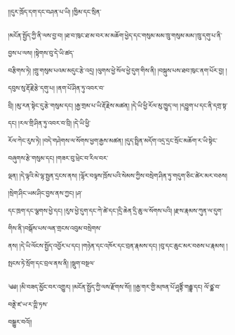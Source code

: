 ﻿  
།།དུར་ཁྲོད་དག་དང་བཤན་པ་ཡི། །ཁྱིམ་དང་སྲིན་  
  
།མངོན་སྤྱོད་ཀྱི་ནི་ལས་བྱ་བ། །ཐ་བ་ཁུང་ཐ་མ་བར་མ་མཆོག་ཕྱེད་དང་གསུམ་མམ་ཁྲུ་གསུམ་མམ་།ཁྲུ་དགུ་པ་ནི་བྱས་པ་ལས། །སྟེགས་བུ་དེ་ཡི་ཚད་  
བརྩིགས་ཏེ། །གྲུ་གསུམ་པའམ་མདུང་རྩེ་འདྲ། །ལུགས་ཕྱེ་སོལ་ཕྱེ་དུག་གིས་ནི། །བསྐུས་པས་ཐབ་ཁུང་ནག་པོར་བྱ། །དབུས་སུ་རྡོ་རྗེ་རྩེ་དགུ་པ། །ནག་པོ་ཤིན་ཏུ་འབར་བ་  
བྲི། །མུ་རན་སྟེང་དུ་རྩེ་གསུམ་དང། །རྒྱ་གྲམ་པ་ཡི་རྡོ་རྗེས་མཚན། །དེ་ཡི་ཕྱི་རོལ་མུ་ཁྱུད་ལ། །དབྱུག་པ་དང་ནི་དགྲ་སྟ་དང། །རལ་གྲི་ཤིན་ཏུ་འབར་བ་བྲི། །དེ་ཡི་ཕྱི་  
རོལ་ཀེང་རུས་ཏེ། །བདེ་གཤེགས་ལ་སོགས་ཕྱག་རྒྱས་མཚན། །དུད་སྤྲིན་མདོག་འདྲ་དྲང་སྲོང་མཆོག་ར་ཡི་སྟེང་བཞུགས་རྩེ་གསུམ་དང། །གཟར་བུ་ཕྲེང་བ་རིལ་བར་  
ལྡན། །དེ་ལྟའི་མེ་ལྷ་སྤྱན་དྲངས་ནས། །ལྷོར་བལྟས་ཁྲོས་པའི་སེམས་ཀྱིས་བསྲེག་ཤིན་ཏུ་གདུག་ཅིང་ཚེར་མར་བཅས། །སྲེག་ཤིང་ཡམ་ཤིང་བྱས་ནས་ཀྱང། །ཤ་  
དང་ཁྲག་དང་ལྕགས་ཕྱེ་དང། །རུས་ཕྱེ་དུག་དང་ཀེ་ཚེ་དང་།དྲི་ཆེན་དྲི་ཆུ་ལ་སོགས་པའི། །རྫས་རྣམས་ཀུན་ལ་དུག་གིས་ནི་།བསྒོས་པས་ལན་གྲངས་འབུམ་བསྲེགས་  
ནས། །དེ་ཡི་ལོངས་སྤྱོད་འབྱོར་པ་དང། །གཉེན་དང་འཁོར་དང་བྲན་རྣམས་དང། །བུ་དང་ཆུང་མར་བཅས་པ་རྣམས། །སྤངས་ཏེ་སྲོག་དང་བྲལ་ནས་ནི། །སྡུག་བསྔལ་  
  
  
༄༅། །མི་བཟད་མྱོང་བར་འགྱུར། །མངོན་སྤྱོད་ཀྱི་ལས་རྫོགས་སོ།། །།རྒྱ་གར་གྱི་མཁན་པོ་ཤཱནྟིཾ་གརྦྷ་དང། ལོ་ཙྪ་བ་བནྡེ་ཛ་ཡ་ར་ཀྵི་ཏས་  
བསྒྱུར་བའོ།།  
